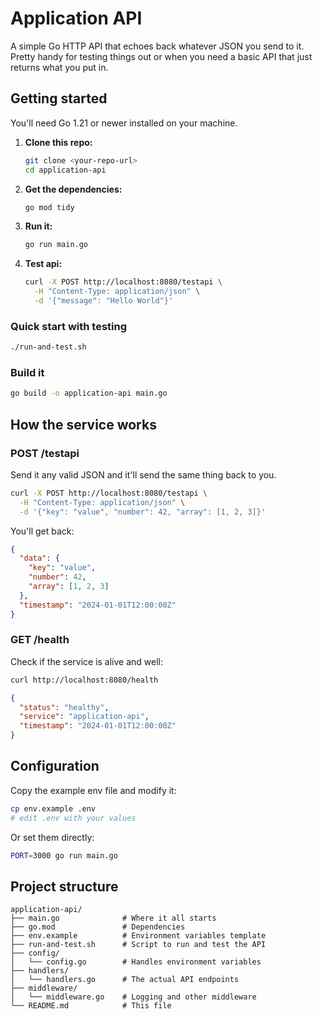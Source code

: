 # Application API

A simple Go HTTP API that echoes back whatever JSON you send to it. Pretty handy for testing things out or when you need a basic API that just returns what you put in.


## Getting started

You'll need Go 1.21 or newer installed on your machine.

1. **Clone this repo:**
   ```bash
   git clone <your-repo-url>
   cd application-api
   ```

2. **Get the dependencies:**
   ```bash
   go mod tidy
   ```

3. **Run it:**
   ```bash
   go run main.go
   ```

4. **Test api:**
   ```bash
   curl -X POST http://localhost:8080/testapi \
     -H "Content-Type: application/json" \
     -d '{"message": "Hello World"}'
   ```

### Quick start with testing
```bash
./run-and-test.sh
```

### Build it
```bash
go build -o application-api main.go
```

## How the service works

### POST /testapi

Send it any valid JSON and it'll send the same thing back to you.

```bash
curl -X POST http://localhost:8080/testapi \
  -H "Content-Type: application/json" \
  -d '{"key": "value", "number": 42, "array": [1, 2, 3]}'
```

You'll get back:
```json
{
  "data": {
    "key": "value",
    "number": 42,
    "array": [1, 2, 3]
  },
  "timestamp": "2024-01-01T12:00:00Z"
}
```

### GET /health

Check if the service is alive and well:

```bash
curl http://localhost:8080/health
```

```json
{
  "status": "healthy",
  "service": "application-api",
  "timestamp": "2024-01-01T12:00:00Z"
}
```

## Configuration
Copy the example env file and modify it:
```bash
cp env.example .env
# edit .env with your values
```

Or set them directly:
```bash
PORT=3000 go run main.go
```

## Project structure

```
application-api/
├── main.go              # Where it all starts
├── go.mod               # Dependencies
├── env.example          # Environment variables template
├── run-and-test.sh      # Script to run and test the API
├── config/
│   └── config.go        # Handles environment variables
├── handlers/
│   └── handlers.go      # The actual API endpoints
├── middleware/
│   └── middleware.go    # Logging and other middleware
└── README.md            # This file
```
